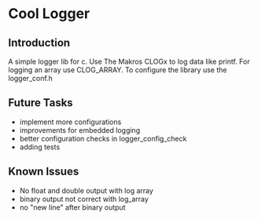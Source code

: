# Cool Logger

## Introduction
A simple logger lib for c. 
Use The Makros CLOGx to log data like printf. For logging an array use CLOG_ARRAY.
To configure the library use the logger_conf.h

## Future Tasks
- implement more configurations
- improvements for embedded logging
- better configuration checks in logger_config_check
- adding tests

## Known Issues
- No float and double output with log array
- binary output not correct with log_array
- no "new line" after binary output